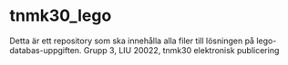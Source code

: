 # tnmk30_lego
Detta är ett repository som ska innehålla alla filer till lösningen på lego-databas-uppgiften. Grupp 3, LIU 20022, tnmk30 elektronisk publicering
